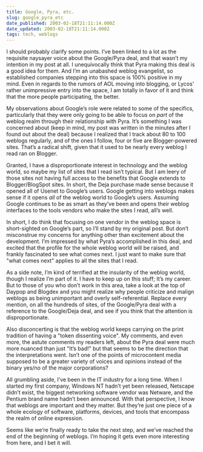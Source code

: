 ```yaml
---
title: Google, Pyra, etc.
slug: google_pyra_etc
date_published: 2003-02-18T21:11:14.000Z
date_updated: 2003-02-18T21:11:14.000Z
tags: tech, weblogs
---
```


I should probably clarify some points. I’ve been linked to a lot as the requisite naysayer voice about the Google/Pyra deal, and that wasn’t my intention in my post at all. I unequivocally think that Pyra making this deal is a good idea for them. And I’m an unabashed weblog evangelist, so established companies stepping into this space is 100% positive in my mind. Even in regards to the rumors of AOL moving into blogging, or Lycos’ rather unimpressive entry into the space, I am totally in favor of it and think that the more people participating, the better.

My observations about Google’s role were related to some of the specifics, particularly that they were only going to be able to focus on *part* of the weblog realm through their relationship with Pyra. It’s something I was concerned about (keep in mind, my post was written in the minutes after I found out about the deal) because I realized that I track about 80 to 100 weblogs regularly, and of the ones I follow, four or five are Blogger-powered sites. That’s a radical shift, given that it used to be nearly every weblog I read ran on Blogger.

Granted, I have a disproportionate interest in technology and the weblog world, so maybe my list of sites that I read isn’t typical. But I am leery of those sites not having full access to the benefits that Google extends to Blogger/BlogSpot sites. In short, the Deja purchase made sense because it opened all of Usenet to Google’s users. Google getting into weblogs makes sense if it opens *all* of the weblog world to Google’s users. Assuming Google continues to be as smart as they’ve been and opens their weblog interfaces to the tools vendors who make the sites I read, all’s well.

In short, I do think that focusing on one vendor in the weblog space is short-sighted on Google’s part, so I’ll stand by my original post. But don’t misconstrue my concerns for anything other than excitement about the development. I’m impressed by what Pyra’s accomplished in this deal, and excited that the profile for the whole weblog world will be raised, and frankly fascinated to see what comes next. I just want to make sure that "what comes next" applies to all the sites that I read.

As a side note, I’m kind of terrified at the insularity of the weblog world, though I realize I’m part of it. I have to keep up on this stuff; It’s my career. But to those of you who don’t work in this area, take a look at the top of Daypop and Blogdex and you might realize why people criticize and malign weblogs as being unimportant and overly self-referential. Replace every mention, on all the hundreds of sites, of the Google/Pyra deal with a reference to the Google/Deja deal, and see if you think that the attention is disproportionate.

Also disconcerting is that the weblog world keeps carrying on the print tradition of having a "token dissenting voice". My comments, and even more, the astute comments my readers left, about the Pyra deal were much more nuanced than just "It’s bad!" but that seems to be the direction that the interpretations went. Isn’t one of the points of microcontent media supposed to be a greater variety of voices and opinions instead of the binary yes/no of the major corporations?

All grumbling aside, I’ve been in the IT industry for a long time. When I started my first company, Windows NT hadn’t yet been released, Netscape didn’t exist, the biggest networking software vendor was Netware, and the Pentium brand name hadn’t been announced. With that perspective, I know that weblogs are important and they matter. But they’re just one piece of a whole ecology of software, platforms, devices, and tools that encompass the realm of online expression.

Seems like we’re finally ready to take the next step, and we’ve reached the end of the beginning of weblogs. I’m hoping it gets even more interesting from here, and I bet it will.
